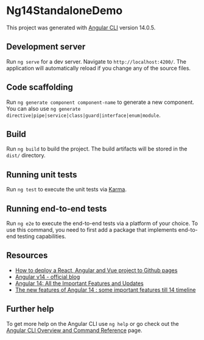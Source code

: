 # Ng14StandaloneDemo

This project was generated with [Angular CLI](https://github.com/angular/angular-cli) version 14.0.5.

## Development server

Run `ng serve` for a dev server. Navigate to `http://localhost:4200/`. The application will automatically reload if you change any of the source files.

## Code scaffolding

Run `ng generate component component-name` to generate a new component. You can also use `ng generate directive|pipe|service|class|guard|interface|enum|module`.

## Build

Run `ng build` to build the project. The build artifacts will be stored in the `dist/` directory.

## Running unit tests

Run `ng test` to execute the unit tests via [Karma](https://karma-runner.github.io).

## Running end-to-end tests

Run `ng e2e` to execute the end-to-end tests via a platform of your choice. To use this command, you need to first add a package that implements end-to-end testing capabilities.

## Resources

- [How to deploy a React, Angular and Vue project to Github pages](https://deepinder.me/how-to-deploy-a-react-angular-vue-project-to-github-pages)
- [Angular v14 - official blog](https://blog.angular.io/angular-v14-is-now-available-391a6db736af)
- [Angular 14: All the Important Features and Updates](https://www.mindinventory.com/blog/whats-new-in-angular-14/)
- [The new features of Angular 14 : some important features till 14 timeline](https://www.techiediaries.com/angular-14-features/)

## Further help

To get more help on the Angular CLI use `ng help` or go check out the [Angular CLI Overview and Command Reference](https://angular.io/cli) page.
